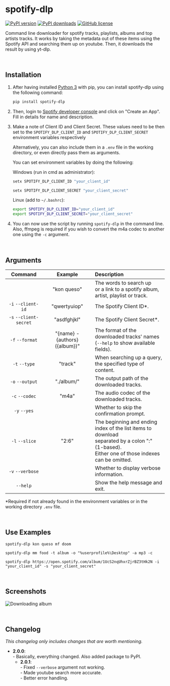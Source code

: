 # spotify-dlp
[![PyPI version](https://img.shields.io/pypi/v/spotify-dlp)](https://pypi.org/project/spotify-dlp/)
[![PyPI downloads](https://img.shields.io/pypi/dm/spotify-dlp)](https://pypi.org/project/spotify-dlp/)
[![GitHub license](https://img.shields.io/github/license/zWolfrost/spotify-dlp)](LICENSE)

Command line downloader for spotify tracks, playlists, albums and top artists tracks.
It works by taking the metadata out of these items using the Spotify API and searching them up on youtube.
Then, it downloads the result by using yt-dlp.


&nbsp;
## Installation
1. After having installed [Python 3](https://www.python.org/downloads/) with pip, you can install spotify-dlp using the following command:
	```bash
	pip install spotify-dlp
	```

2. Then, login to [Spotify developer console](https://developer.spotify.com/dashboard) and click on "Create an App". Fill in details for name and description.

3. Make a note of Client ID and Client Secret. These values need to be then set to the `SPOTIFY_DLP_CLIENT_ID` and `SPOTIFY_DLP_CLIENT_SECRET` environment variables respectively

	Alternatively, you can also include them in a `.env` file in the working directory, or even directly pass them as arguments.

	You can set environment variables by doing the following:

	Windows (run in cmd as administrator):
	```cmd
	setx SPOTIFY_DLP_CLIENT_ID "your_client_id"
	```
	```cmd
	setx SPOTIFY_DLP_CLIENT_SECRET "your_client_secret"
	```

	Linux (add to `~/.bashrc`):
	```bash
	export SPOTIFY_DLP_CLIENT_ID="your_client_id"
	export SPOTIFY_DLP_CLIENT_SECRET="your_client_secret"
	```

4. You can now use the script by running `spotify-dlp` in the command line.
	Also, ffmpeg is required if you wish to convert the m4a codec to another one using the `-c` argument.


&nbsp;
## Arguments
| Command                | Example      | Description
|:-:                     |:-:           |:-
|                        | "kon queso"  | The words to search up<br>or a link to a spotify album, artist, playlist or track.
| `-i` `--client-id`     | "qwertyuiop" | The Spotify Client ID*.
| `-s` `--client-secret` | "asdfghjkl"  | The Spotify Client Secret*.
| `-f` `--format`        | "{name} - {authors} ({album})" | The format of the downloaded tracks' names<br>(`--help` to show available fields).
| `-t` `--type`          | "track"      | When searching up a query, the specified type of content.
| `-o` `--output`        | "./album/"   | The output path of the downloaded tracks.
| `-c` `--codec`         | "m4a"        | The audio codec of the downloaded tracks.
| `-y` `--yes`           |              | Whether to skip the confirmation prompt.
| `-l` `--slice`         | "2:6"        | The beginning and ending index of the list items to download<br>separated by a colon ":" (1-based).<br>Either one of those indexes can be omitted.
| `-v` `--verbose`       |              | Whether to display verbose information.
| `--help`               |              | Show the help message and exit.

*Required if not already found in the environment variables or in the working directory `.env` file.


&nbsp;
## Use Examples
```
spotify-dlp kon queso mf doom
```
```
spotify-dlp mm food -t album -o "%userprofile%\Desktop" -a mp3 -c
```
```
spotify-dlp https://open.spotify.com/album/1UcS2nqUhxrZjrBZ3tHk2N -i "your_client_id" -s "your_client_secret"
```


&nbsp;
## Screenshots
![Downloading album](https://i.imgur.com/5A51fah.png)


&nbsp;
## Changelog
*This changelog only includes changes that are worth mentioning.*

- **2.0.0**:
<br>- Basically, everything changed. Also added package to PyPI.
	- **2.0.1**:
	<br>- Fixed `--verbose` argument not working.
	<br>- Made youtube search more accurate.
	<br>- Better error handling.